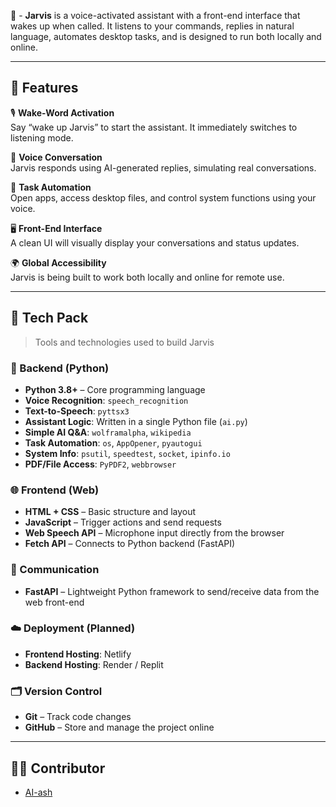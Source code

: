 🤖 - **Jarvis** is a voice-activated assistant with a front-end interface that wakes up when called. It listens to your commands, replies in natural language, automates desktop tasks, and is designed to run both locally and online.

---

## 🚀 Features

🎙️ **Wake-Word Activation**  
Say “wake up Jarvis” to start the assistant. It immediately switches to listening mode.

💬 **Voice Conversation**  
Jarvis responds using AI-generated replies, simulating real conversations.

📁 **Task Automation**  
Open apps, access desktop files, and control system functions using your voice.

🖥️ **Front-End Interface**  
A clean UI will visually display your conversations and status updates.

🌍 **Global Accessibility**  
Jarvis is being built to work both locally and online for remote use.

---

## 🧰 Tech Pack 

> Tools and technologies used to build Jarvis

### 🧠 Backend (Python)

- **Python 3.8+** – Core programming language
- **Voice Recognition**: `speech_recognition` 
- **Text-to-Speech**: `pyttsx3`
- **Assistant Logic**: Written in a single Python file (`ai.py`)
- **Simple AI Q&A**: `wolframalpha`, `wikipedia`
- **Task Automation**: `os`, `AppOpener`, `pyautogui`
- **System Info**: `psutil`, `speedtest`, `socket`, `ipinfo.io`
- **PDF/File Access**: `PyPDF2`, `webbrowser`

### 🌐 Frontend (Web)

- **HTML + CSS** – Basic structure and layout
- **JavaScript** – Trigger actions and send requests
- **Web Speech API** – Microphone input directly from the browser
- **Fetch API** – Connects to Python backend (FastAPI)

### 🔁 Communication

- **FastAPI** – Lightweight Python framework to send/receive data from the web front-end

### ☁️ Deployment (Planned)

- **Frontend Hosting**: Netlify
- **Backend Hosting**: Render / Replit

### 🗂️ Version Control

- **Git** – Track code changes
- **GitHub** – Store and manage the project online

---

## 👨‍💻 Contributor

- [AI-ash](https://github.com/AI-ash)
